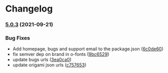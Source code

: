 # Changelog

### [5.0.3](https://www.github.com/Financial-Times/origami/compare/o-fonts-v5.0.2...o-fonts-v5.0.3) (2021-09-21)


### Bug Fixes

* Add homepage, bugs and support email to the package.json ([6c0de60](https://www.github.com/Financial-Times/origami/commit/6c0de60ebd6e64c4dd16d000fcc6b79412ce30f4))
* fix semver dep on brand in o-fonts ([9bc6529](https://www.github.com/Financial-Times/origami/commit/9bc6529497c39b0c541606134d5232c8c70aaf7f))
* update bugs urls ([3ea0ca0](https://www.github.com/Financial-Times/origami/commit/3ea0ca03bcb6e55142a77387ad0fff5ddf056d44))
* update origami json urls ([c757653](https://www.github.com/Financial-Times/origami/commit/c7576532b5a14f0462d5346dfb63238be025602e))

